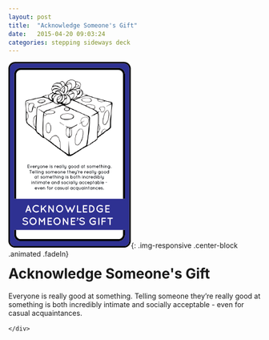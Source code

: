 ```yaml
---
layout: post
title:  "Acknowledge Someone's Gift"
date:   2015-04-20 09:03:24
categories: stepping sideways deck
---
```

![Acknowledge_someones_gift Card](https://github.com/steppingsideways/steppingsideways.github.io/blob/master/images/acknowledge_someones_gift.png?raw=true){: .img-responsive .center-block .animated .fadeIn}

<div class="row">
	<div class="animated fadeIn col-md-12">
		<h1 style="margin-top:0px;">Acknowledge Someone's Gift</h1>
		Everyone is really good at something. Telling someone they’re really good at something is both incredibly intimate and socially acceptable - even for casual acquaintances.

	</div>
</div>